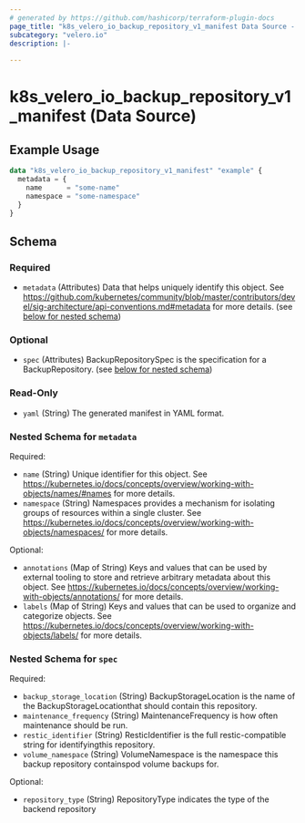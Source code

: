 ```yaml
---
# generated by https://github.com/hashicorp/terraform-plugin-docs
page_title: "k8s_velero_io_backup_repository_v1_manifest Data Source - terraform-provider-k8s"
subcategory: "velero.io"
description: |-
  
---
```


# k8s_velero_io_backup_repository_v1_manifest (Data Source)



## Example Usage

```terraform
data "k8s_velero_io_backup_repository_v1_manifest" "example" {
  metadata = {
    name      = "some-name"
    namespace = "some-namespace"
  }
}
```

<!-- schema generated by tfplugindocs -->
## Schema

### Required

- `metadata` (Attributes) Data that helps uniquely identify this object. See https://github.com/kubernetes/community/blob/master/contributors/devel/sig-architecture/api-conventions.md#metadata for more details. (see [below for nested schema](#nestedatt--metadata))

### Optional

- `spec` (Attributes) BackupRepositorySpec is the specification for a BackupRepository. (see [below for nested schema](#nestedatt--spec))

### Read-Only

- `yaml` (String) The generated manifest in YAML format.

<a id="nestedatt--metadata"></a>
### Nested Schema for `metadata`

Required:

- `name` (String) Unique identifier for this object. See https://kubernetes.io/docs/concepts/overview/working-with-objects/names/#names for more details.
- `namespace` (String) Namespaces provides a mechanism for isolating groups of resources within a single cluster. See https://kubernetes.io/docs/concepts/overview/working-with-objects/namespaces/ for more details.

Optional:

- `annotations` (Map of String) Keys and values that can be used by external tooling to store and retrieve arbitrary metadata about this object. See https://kubernetes.io/docs/concepts/overview/working-with-objects/annotations/ for more details.
- `labels` (Map of String) Keys and values that can be used to organize and categorize objects. See https://kubernetes.io/docs/concepts/overview/working-with-objects/labels/ for more details.


<a id="nestedatt--spec"></a>
### Nested Schema for `spec`

Required:

- `backup_storage_location` (String) BackupStorageLocation is the name of the BackupStorageLocationthat should contain this repository.
- `maintenance_frequency` (String) MaintenanceFrequency is how often maintenance should be run.
- `restic_identifier` (String) ResticIdentifier is the full restic-compatible string for identifyingthis repository.
- `volume_namespace` (String) VolumeNamespace is the namespace this backup repository containspod volume backups for.

Optional:

- `repository_type` (String) RepositoryType indicates the type of the backend repository
